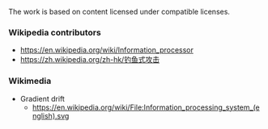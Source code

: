 The work is based on content licensed under compatible licenses.

### Wikipedia contributors
* https://en.wikipedia.org/wiki/Information_processor
* https://zh.wikipedia.org/zh-hk/钓鱼式攻击

### Wikimedia
* Gradient drift
    * https://en.wikipedia.org/wiki/File:Information_processing_system_(english).svg